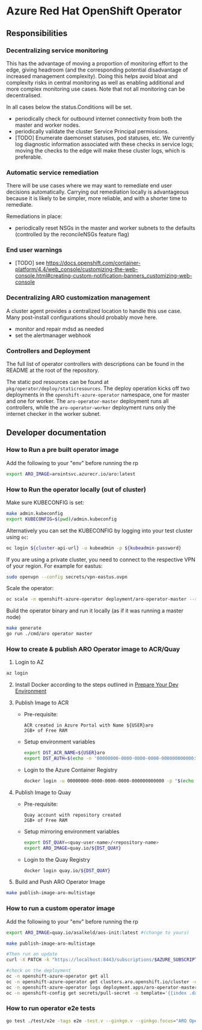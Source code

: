 # Azure Red Hat OpenShift Operator

## Responsibilities

### Decentralizing service monitoring

This has the advantage of moving a proportion of monitoring effort to the edge,
giving headroom (and the corresponding potential disadvantage of increased
management complexity).  Doing this helps avoid bloat and complexity risks in
central monitoring as well as enabling additional and more complex monitoring
use cases.  Note that not all monitoring can be decentralised.

In all cases below the status.Conditions will be set.

* periodically check for outbound internet connectivity from both the master and
  worker nodes.
* periodically validate the cluster Service Principal permissions.
* [TODO] Enumerate daemonset statuses, pod statuses, etc.  We currently log
  diagnostic information associated with these checks in service logs; moving
  the checks to the edge will make these cluster logs, which is preferable.

### Automatic service remediation

There will be use cases where we may want to remediate end user decisions
automatically. Carrying out remediation locally is advantageous because it is
likely to be simpler, more reliable, and with a shorter time to remediate.

Remediations in place:
* periodically reset NSGs in the master and worker subnets to the defaults (controlled by the reconcileNSGs feature flag)

### End user warnings

* [TODO] see https://docs.openshift.com/container-platform/4.4/web_console/customizing-the-web-console.html#creating-custom-notification-banners_customizing-web-console

### Decentralizing ARO customization management

A cluster agent provides a centralized location to handle this use case.  Many
post-install configurations should probably move here.

* monitor and repair mdsd as needed
* set the alertmanager webhook

### Controllers and Deployment

The full list of operator controllers with descriptions can be
found in the README at the root of the repository.

The static pod resources can be found at `pkg/operator/deploy/staticresources`. The
deploy operation kicks off two deployments in the `openshift-azure-operator` namespace, one for
master and one for worker. The `aro-operator-master` deployment runs all controllers,
while the `aro-operator-worker` deployment runs only the internet checker in the worker subnet.

## Developer documentation

### How to Run a pre built operator image

Add the following to your "env" before running the rp
```sh
export ARO_IMAGE=arointsvc.azurecr.io/aro:latest
```

### How to Run the operator locally (out of cluster)

Make sure KUBECONFIG is set:
```sh
make admin.kubeconfig
export KUBECONFIG=$(pwd)/admin.kubeconfig
```

Alternatively you can set the KUBECONFIG by logging into your test cluster using `oc`:

```sh
oc login ${cluster-api-url} -u kubeadmin -p ${kubeadmin-password}
```

If you are using a private cluster, you need to connect to the respective VPN of your region. For example for eastus:
```sh
sudo openvpn --config secrets/vpn-eastus.ovpn
```
Scale the operator:
```sh
oc scale -n openshift-azure-operator deployment/aro-operator-master --replicas=0
```

Build the operator binary and run it locally (as if it was running a master node)
```sh
make generate
go run ./cmd/aro operator master
```

### How to create & publish ARO Operator image to ACR/Quay

1. Login to AZ
  ```bash
  az login
  ```

2. Install Docker according to the steps outlined in [Prepare Your Dev Environment](../../docs/prepare-your-dev-environment.md)

3. Publish Image to ACR

   * Pre-requisite:
     ```
     ACR created in Azure Portal with Name ${USER}aro
     2GB+ of Free RAM
     ```

    * Setup environment variables
      ```bash
      export DST_ACR_NAME=${USER}aro
      export DST_AUTH=$(echo -n '00000000-0000-0000-0000-000000000000:'$(az acr login -n ${DST_ACR_NAME} --expose-token | jq -r .accessToken) | base64 -w0)
      ```

    * Login to the Azure Container Registry
      ```bash
      docker login -u 00000000-0000-0000-0000-000000000000 -p "$(echo $DST_AUTH | base64 -d | cut -d':' -f2)" "${DST_ACR_NAME}.azurecr.io"
      ```

4. Publish Image to Quay

    * Pre-requisite:
      ```
      Quay account with repository created
      2GB+ of Free RAM
      ```

    * Setup mirroring environment variables
      ```bash
      export DST_QUAY=<quay-user-name>/<repository-name>
      export ARO_IMAGE=quay.io/${DST_QUAY}
      ```

    * Login to the Quay Registry
      ```bash
      docker login quay.io/${DST_QUAY}
      ```

5. Build and Push ARO Operator Image
  ```bash
  make publish-image-aro-multistage
  ```

### How to run a custom operator image

Add the following to your "env" before running the rp
```sh
export ARO_IMAGE=quay.io/asalkeld/aos-init:latest #(change to yours)
```

```sh
make publish-image-aro-multistage

#Then run an update
curl -X PATCH -k "https://localhost:8443/subscriptions/$AZURE_SUBSCRIPTION_ID/resourceGroups/$RESOURCEGROUP/providers/Microsoft.RedHatOpenShift/openShiftClusters/$CLUSTER?api-version=admin" --header "Content-Type: application/json" -d "{}"

#check on the deployment
oc -n openshift-azure-operator get all
oc -n openshift-azure-operator get clusters.aro.openshift.io/cluster -o yaml
oc -n openshift-azure-operator logs deployment.apps/aro-operator-master
oc -n openshift-config get secrets/pull-secret -o template='{{index .data ".dockerconfigjson"}}' | base64 -d
```

### How to run operator e2e tests

```sh
go test ./test/e2e -tags e2e -test.v --ginkgo.v --ginkgo.focus="ARO Operator"
```
